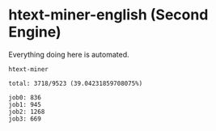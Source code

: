 # htext-miner-english (Second Engine)

Everything doing here is automated.

```
htext-miner

total: 3718/9523 (39.04231859708075%)

job0: 836
job1: 945
job2: 1268
job3: 669
```